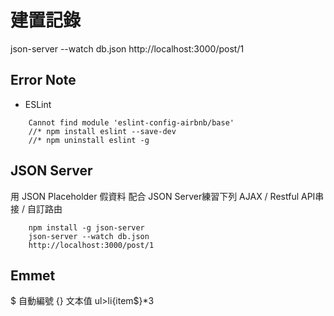 # 建置記錄
json-server --watch db.json
http://localhost:3000/post/1

## Error Note
* ESLint 
```
    Cannot find module 'eslint-config-airbnb/base'
    //* npm install eslint --save-dev
    //* npm uninstall eslint -g
```

## JSON Server
用 JSON Placeholder 假資料
配合 JSON Server練習下列
AJAX / Restful API串接 / 自訂路由
```
    npm install -g json-server
    json-server --watch db.json
    http://localhost:3000/post/1
```

## Emmet
$ 自動編號
{} 文本值
ul>li{item$}*3